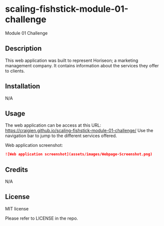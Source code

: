 # scaling-fishstick-module-01-challenge
Module 01 Challenge

## Description

This web application was built to represent Horiseon; a marketing management company.  It contains information about the services they offer to clients.

## Installation

N/A

## Usage

The web application can be access at this URL: https://craigien.github.io/scaling-fishstick-module-01-challenge/
Use the navigation bar to jump to the different services offered.

Web application screenshot:

```md
![Web application screenshot](assets/images/Webpage-Screenshot.png)
```

## Credits

N/A

## License

MIT license

Please refer to LICENSE in the repo.